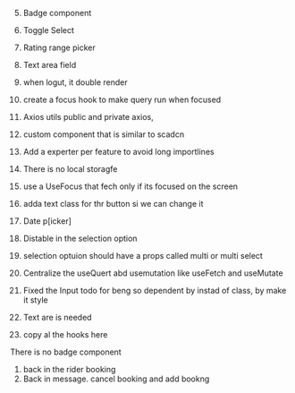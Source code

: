 5. Badge component
6. Toggle Select
7. Rating range picker
8. Text area field
9. when logut, it double render
10. create a focus hook to make query run when focused
11. Axios utils public and private axios,
12. custom component that is similar to scadcn
13. Add a experter per feature to avoid long importlines
14. There is no local storagfe
15. use a UseFocus that fech only if its focused on the screen
16. adda text class for thr button si we can change it
17. Date p[icker]
18. Distable in the selection option
19. selection optuion should have a props called multi or multi select
20. Centralize the useQuert abd usemutation like useFetch and useMutate
21. Fixed the Input todo for beng so dependent by instad of class, by make it style

22. Text are is needed

23. copy al the hooks here

There is no badge component

1. back in the rider booking
2. Back in message. cancel booking and add bookng
